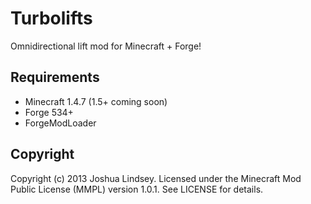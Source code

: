 Turbolifts
==========

Omnidirectional lift mod for Minecraft + Forge!

Requirements
------------

- Minecraft 1.4.7 (1.5+ coming soon)
- Forge 534+
- ForgeModLoader

Copyright
---------

Copyright (c) 2013 Joshua Lindsey. Licensed under the Minecraft Mod Public License (MMPL) version 1.0.1. See LICENSE for details.
